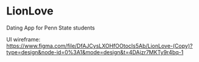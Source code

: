 # LionLove
Dating App for Penn State students

UI wireframe: https://www.figma.com/file/DfAJCysLXOHfOOtocIs5Ab/LionLove-(Copy)?type=design&node-id=0%3A1&mode=design&t=4DAjzr7MKTy9r4bq-1
